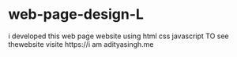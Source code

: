 # web-page-design-L
i developed this web page website using html css  javascript TO see thewebsite visite https://i am adityasingh.me
